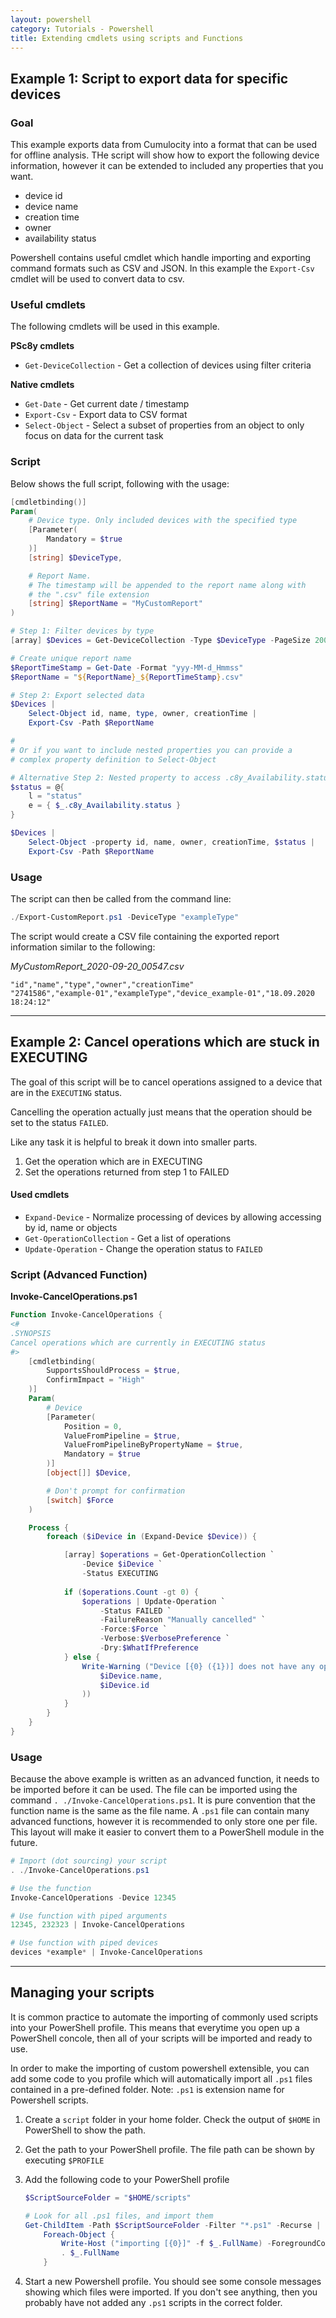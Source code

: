 ```yaml
---
layout: powershell
category: Tutorials - Powershell
title: Extending cmdlets using scripts and Functions
---
```


## Example 1: Script to export data for specific devices

### Goal

This example exports data from Cumulocity into a format that can be used for offline analysis. THe script will show how to export the following device information, however it can be extended to included any properties that you want.

* device id
* device name
* creation time
* owner
* availability status

Powershell contains useful cmdlet which handle importing and exporting command formats such as CSV and JSON. In this example the `Export-Csv` cmdlet will be used to convert data to csv.

### Useful cmdlets

The following cmdlets will be used in this example.

**PSc8y cmdlets**

* `Get-DeviceCollection` - Get a collection of devices using filter criteria

**Native cmdlets**

* `Get-Date` - Get current date / timestamp
* `Export-Csv` - Export data to CSV format
* `Select-Object` - Select a subset of properties from an object to only focus on data for the current task

### Script

Below shows the full script, following with the usage:

```powershell
[cmdletbinding()]
Param(
    # Device type. Only included devices with the specified type
    [Parameter(
        Mandatory = $true
    )]
    [string] $DeviceType,

    # Report Name.
    # The timestamp will be appended to the report name along with
    # the ".csv" file extension
    [string] $ReportName = "MyCustomReport"
)

# Step 1: Filter devices by type
[array] $Devices = Get-DeviceCollection -Type $DeviceType -PageSize 2000

# Create unique report name
$ReportTimeStamp = Get-Date -Format "yyy-MM-d_Hmmss"
$ReportName = "${ReportName}_${ReportTimeStamp}.csv"

# Step 2: Export selected data
$Devices |
    Select-Object id, name, type, owner, creationTime |
    Export-Csv -Path $ReportName

#
# Or if you want to include nested properties you can provide a
# complex property definition to Select-Object

# Alternative Step 2: Nested property to access .c8y_Availability.status
$status = @{
    l = "status"
    e = { $_.c8y_Availability.status }
}

$Devices |
    Select-Object -property id, name, owner, creationTime, $status |
    Export-Csv -Path $ReportName

```

### Usage

The script can then be called from the command line:

```powershell
./Export-CustomReport.ps1 -DeviceType "exampleType"
```

The script would create a CSV file containing the exported report information similar to the following:

*MyCustomReport_2020-09-20_00547.csv*

```csv
"id","name","type","owner","creationTime"
"2741586","example-01","exampleType","device_example-01","18.09.2020 18:24:12"
```

---

## Example 2: Cancel operations which are stuck in EXECUTING

The goal of this script will be to cancel operations assigned to a device that are in the `EXECUTING` status.

Cancelling the operation actually just means that the operation should be set to the status `FAILED`.

Like any task it is helpful to break it down into smaller parts.
1. Get the operation which are in EXECUTING
2. Set the operations returned from step 1 to FAILED

#### Used cmdlets

* `Expand-Device` - Normalize processing of devices by allowing accessing by id, name or objects
* `Get-OperationCollection` - Get a list of operations 
* `Update-Operation` - Change the operation status to `FAILED`


### Script (Advanced Function)

**Invoke-CancelOperations.ps1**

```powershell
Function Invoke-CancelOperations {
<# 
.SYNOPSIS
Cancel operations which are currently in EXECUTING status
#>
    [cmdletbinding(
        SupportsShouldProcess = $true,
        ConfirmImpact = "High"
    )]
    Param(
        # Device
        [Parameter(
            Position = 0,
            ValueFromPipeline = $true,
            ValueFromPipelineByPropertyName = $true,
            Mandatory = $true
        )]
        [object[]] $Device,

        # Don't prompt for confirmation
        [switch] $Force
    )

    Process {
        foreach ($iDevice in (Expand-Device $Device)) {

            [array] $operations = Get-OperationCollection `
                -Device $iDevice `
                -Status EXECUTING
            
            if ($operations.Count -gt 0) {
                $operations | Update-Operation `
                    -Status FAILED `
                    -FailureReason "Manually cancelled" `
                    -Force:$Force `
                    -Verbose:$VerbosePreference `
                    -Dry:$WhatIfPreference
            } else {
                Write-Warning ("Device [{0} ({1})] does not have any operations in [$Status] status" -f @(
                    $iDevice.name,
                    $iDevice.id
                ))
            }
        }
    }
}
```

### Usage

Because the above example is written as an advanced function, it needs to be imported before it can be used. The file can be imported using the command `. ./Invoke-CancelOperations.ps1`. It is pure convention that the function name is the same as the file name. A `.ps1` file can contain many advanced functions, however it is recommended to only store one per file. This layout will make it easier to convert them to a PowerShell module in the future.

```powershell
# Import (dot sourcing) your script
. ./Invoke-CancelOperations.ps1

# Use the function
Invoke-CancelOperations -Device 12345

# Use function with piped arguments
12345, 232323 | Invoke-CancelOperations

# Use function with piped devices
devices *example* | Invoke-CancelOperations
```

---

## Managing your scripts

It is common practice to automate the importing of commonly used scripts into your PowerShell profile. This means that everytime you open up a PowerShell concole, then all of your scripts will be imported and ready to use.

In order to make the importing of custom powershell extensible, you can add some code to you profile which will automatically import all `.ps1` files contained in a pre-defined folder. Note: `.ps1` is extension name for Powershell scripts.

1. Create a `script` folder in your home folder. Check the output of `$HOME` in PowerShell to show the path.

2. Get the path to your PowerShell profile. The file path can be shown by executing `$PROFILE`

3. Add the following code to your PowerShell profile

    ```powershell
    $ScriptSourceFolder = "$HOME/scripts"

    # Look for all .ps1 files, and import them
    Get-ChildItem -Path $ScriptSourceFolder -Filter "*.ps1" -Recurse |
        Foreach-Object {
            Write-Host ("importing [{0}]" -f $_.FullName) -ForegroundColor DarkCyan
            . $_.FullName
        }
    ```

4. Start a new Powershell profile. You should see some console messages showing which files were imported. If you don't see anything, then you probably have not added any `.ps1` scripts in the correct folder.
